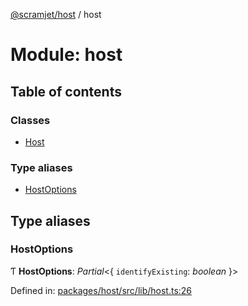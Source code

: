[@scramjet/host](../README.md) / host

# Module: host

## Table of contents

### Classes

- [Host](../classes/host.host-1.md)

### Type aliases

- [HostOptions](host.md#hostoptions)

## Type aliases

### HostOptions

Ƭ **HostOptions**: *Partial*<{ `identifyExisting`: *boolean*  }\>

Defined in: [packages/host/src/lib/host.ts:26](https://github.com/scramjet-cloud-platform/scramjet-csi-dev/blob/8f44413a/packages/host/src/lib/host.ts#L26)
